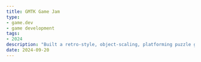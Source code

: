 ```yaml
---
title: GMTK Game Jam
type:
- game.dev
- game development
tags:
- 2024
description: "Built a retro-style, object-scaling, platforming puzzle game in Unity within 3 days for the game jam."
date: 2024-09-20
---
```

